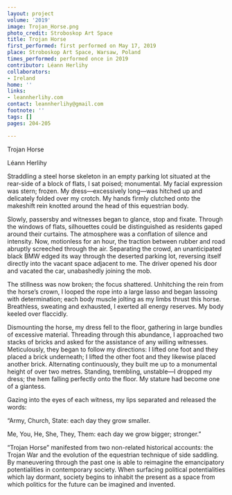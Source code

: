 ```yaml
---
layout: project
volume: '2019'
image: Trojan_Horse.png
photo_credit: Stroboskop Art Space
title: Trojan Horse
first_performed: first performed on May 17, 2019
place: Stroboskop Art Space, Warsaw, Poland
times_performed: performed once in 2019
contributor: Léann Herlihy
collaborators:
- Ireland
home: ''
links:
- leannherlihy.com
contact: leannherlihy@gmail.com
footnote: ''
tags: []
pages: 204-205

---
```


Trojan Horse

Léann Herlihy

Straddling a steel horse skeleton in an empty parking lot situated at the rear-side of a block of flats, I sat poised; monumental. My facial expression was stern; frozen. My dress—excessively long—was hitched up and delicately folded over my crotch. My hands firmly clutched onto the makeshift rein knotted around the head of this equestrian body.

Slowly, passersby and witnesses began to glance, stop and fixate. Through the windows of flats, silhouettes could be distinguished as residents gaped around their curtains. The atmosphere was a conflation of silence and intensity. Now, motionless for an hour, the traction between rubber and road abruptly screeched through the air. Separating the crowd, an unanticipated black BMW edged its way through the deserted parking lot, reversing itself directly into the vacant space adjacent to me. The driver opened his door and vacated the car, unabashedly joining the mob.

The stillness was now broken; the focus shattered. Unhitching the rein from the horse’s crown, I looped the rope into a large lasso and began lassoing with determination; each body muscle jolting as my limbs thrust this horse. Breathless, sweating and exhausted, I exerted all energy reserves. My body keeled over flaccidly.

Dismounting the horse, my dress fell to the floor, gathering in large bundles of excessive material. Threading through this abundance, I approached two stacks of bricks and asked for the assistance of any willing witnesses. Meticulously, they began to follow my directions: I lifted one foot and they placed a brick underneath; I lifted the other foot and they likewise placed another brick. Alternating continuously, they built me up to a monumental height of over two metres. Standing, trembling, unstable—I dropped my dress; the hem falling perfectly onto the floor. My stature had become one of a giantess.

Gazing into the eyes of each witness, my lips separated and released the words:

“Army, Church, State: each day they grow smaller.

Me, You, He, She, They, Them: each day we grow bigger; stronger.”

“Trojan Horse” manifested from two non-related historical accounts: the Trojan War and the evolution of the equestrian technique of side saddling. By maneuvering through the past one is able to reimagine the emancipatory potentialities in contemporary society. When surfacing political potentialities which lay dormant, society begins to inhabit the present as a space from which politics for the future can be imagined and invented.
